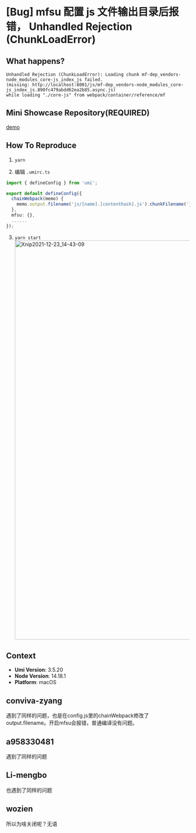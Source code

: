 # [Bug] mfsu 配置 js 文件输出目录后报错， Unhandled Rejection (ChunkLoadError)

## What happens?

<!-- A clear and concise description of what the bug is. -->
<!-- 清晰的描述下遇到的问题。-->

```log
Unhandled Rejection (ChunkLoadError): Loading chunk mf-dep_vendors-node_modules_core-js_index_js failed.
(missing: http://localhost:8001/js/mf-dep_vendors-node_modules_core-js_index_js.890fc479abdd62ea2b85.async.js)
while loading "./core-js" from webpack/container/reference/mf
```

## Mini Showcase Repository(REQUIRED)

[demo](https://github.com/lwQin/demo)

## How To Reproduce

1. `yarn `

2. 编辑 `.umirc.ts`

```ts
import { defineConfig } from 'umi';

export default defineConfig({
  chainWebpack(memo) {
    memo.output.filename('js/[name].[contenthash].js').chunkFilename('js/[name].[contenthash].async.js');
  },
  mfsu: {},
  ......
});
```

3. `yarn start`
   <img width="1090" alt="Xnip2021-12-23_14-43-09" src="https://user-images.githubusercontent.com/11586662/147199688-cc7a0307-b9f4-4b7d-bca9-bd5e6ce91fa0.png">

<!-- 请提供复现链接/步骤，错误日志以及相关配置 -->

## Context

- **Umi Version**: 3.5.20
- **Node Version**: 14.18.1
- **Platform**: macOS

## conviva-zyang

遇到了同样的问题，也是在config.js里的chainWebpack修改了output.filename。开启mfsu会报错，普通编译没有问题。

## a958330481

遇到了同样的问题

## Li-mengbo

也遇到了同样的问题

## wozien

所以为啥关闭呢？无语
